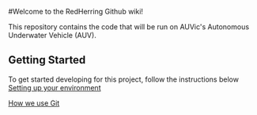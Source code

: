 #Welcome to the RedHerring Github wiki!

This repository contains the code that will be run on AUVic's Autonomous Underwater Vehicle (AUV).

## Getting Started
To get started developing for this project, follow the instructions below
[Setting up your environment](https://github.com/uvic-auvic/RedHerring/wiki/Setting-up-your-development-environment)

[How we use Git](https://github.com/uvic-auvic/RedHerring/wiki/Git-Workflow)
